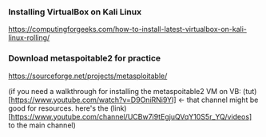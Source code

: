 ### Installing VirtualBox on Kali Linux
https://computingforgeeks.com/how-to-install-latest-virtualbox-on-kali-linux-rolling/

### Download metaspoitable2 for practice 
https://sourceforge.net/projects/metasploitable/


(if you need a walkthrough for installing the metaspoitable2 VM on VB:
(tut)[https://www.youtube.com/watch?v=D9OniRNi9YI] <- that channel might be good for resources.
here's the (link)[https://www.youtube.com/channel/UCBw7i9tEgjuQVqY10S5r_YQ/videos] to the main channel)


